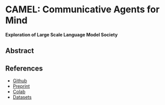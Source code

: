 # CAMEL: Communicative Agents for Mind

**Exploration of Large Scale Language Model Society**

## Abstract

## References

- [Github](https://github.com/lightaime/camel)
- [Preprint](https://ghli.org/camel.pdf)
- [Colab](https://colab.research.google.com/drive/1AzP33O8rnMW__7ocWJhVBXjKziJXPtim?usp=sharing)
- [Datasets](https://colab.research.google.com/drive/1AzP33O8rnMW__7ocWJhVBXjKziJXPtim?usp=sharing)
